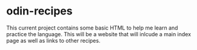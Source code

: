 # odin-recipes
This current project contains some basic HTML to help me learn and practice the language. This will be a website that will inlcude a main index page as well as links to other recipes. 